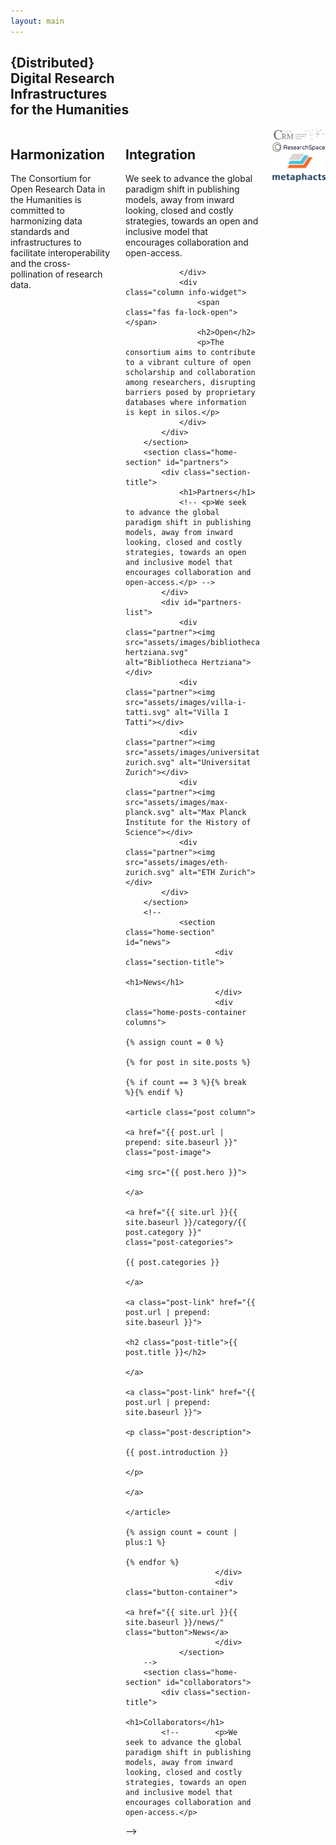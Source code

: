 ```yaml
---
layout: main
---
```

<main class="home">
	<div class="container">
		<section class="home-section" id="info">
			<div class="section-title">
				<h1>{Distributed} <br>Digital Research <br>Infrastructures <br>for the Humanities</h1>
			</div>
			<div class="columns">
				<div class="column info-widget">
					<span class="fas fa-code-branch"></span>
					<h2>Harmonization</h2>
					<p>The Consortium for Open Research Data in the Humanities is committed to harmonizing data standards and infrastructures to facilitate interoperability and the cross-pollination of research data.</p>
				</div>
				<div class="column info-widget">
					<span class="fas fa-sitemap"></span>
					<h2>Integration</h2>
					<p>We seek to advance the global paradigm shift in publishing models, away from inward looking, closed and costly strategies, towards an open and inclusive model that encourages collaboration and open-access.</p>
					
				</div>
				<div class="column info-widget">
					<span class="fas fa-lock-open"></span>
					<h2>Open</h2>
					<p>The consortium aims to contribute to a vibrant culture of open scholarship and collaboration among researchers, disrupting barriers posed by proprietary databases where information is kept in silos.</p>
				</div>
			</div>
		</section>
		<section class="home-section" id="partners">
			<div class="section-title">
				<h1>Partners</h1>
				<!-- <p>We seek to advance the global paradigm shift in publishing models, away from inward looking, closed and costly strategies, towards an open and inclusive model that encourages collaboration and open-access.</p> -->
			</div>
			<div id="partners-list">
				<div class="partner"><img src="assets/images/bibliotheca-hertziana.svg" alt="Bibliotheca Hertziana"></div>
				<div class="partner"><img src="assets/images/villa-i-tatti.svg" alt="Villa I Tatti"></div>
				<div class="partner"><img src="assets/images/universitat-zurich.svg" alt="Universitat Zurich"></div>
				<div class="partner"><img src="assets/images/max-planck.svg" alt="Max Planck Institute for the History of Science"></div>
				<div class="partner"><img src="assets/images/eth-zurich.svg" alt="ETH Zurich"></div>
			</div>
		</section>
		<!--
				<section class="home-section" id="news">
						<div class="section-title">
								<h1>News</h1>
						</div>
						<div class="home-posts-container columns">
								{% assign count = 0 %}
								{% for post in site.posts %}
										{% if count == 3 %}{% break %}{% endif %}
										<article class="post column">
												<a href="{{ post.url | prepend: site.baseurl }}" class="post-image">
														<img src="{{ post.hero }}">
												</a>
												<a href="{{ site.url }}{{ site.baseurl }}/category/{{ post.category }}" class="post-categories">
														{{ post.categories }}
												</a>
												<a class="post-link" href="{{ post.url | prepend: site.baseurl }}">
														<h2 class="post-title">{{ post.title }}</h2>
												</a>
												<a class="post-link" href="{{ post.url | prepend: site.baseurl }}">
														<p class="post-description">
																{{ post.introduction }}
														</p>
												</a>
										</article>
										{% assign count = count | plus:1 %}
								{% endfor %}
						</div>
						<div class="button-container">
								<a href="{{ site.url }}{{ site.baseurl }}/news/" class="button">News</a>
						</div>
				</section>
		-->
		<section class="home-section" id="collaborators">
			<div class="section-title">
				<h1>Collaborators</h1>
			<!--		<p>We seek to advance the global paradigm shift in publishing models, away from inward looking, closed and costly strategies, towards an open and inclusive model that encourages collaboration and open-access.</p>
-->
			</div>
			<div id="collab-list">
				<div class="partner"><img src="assets/images/crm.svg" alt="CRM"></div>
				<div class="partner"><img src="assets/images/researchspace.svg" alt="ResearchSpace"></div> 
				<div class="partner"><img src="assets/images/metaphacts.svg" alt="Metaphacts"></div>
			</div>
		</section>
	</div>
</main>
